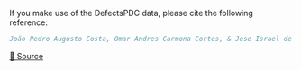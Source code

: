 If you make use of the DefectsPDC data, please cite the following reference:

``` bibtex
João Pedro Augusto Costa, Omar Andres Carmona Cortes, & Jose Israel de Almondes. (2020). Defects in Power Distribution Components (Version 1) [Data set]. Zenodo. https://doi.org/10.5281/zenodo.3972451
```

[🔗 Source](https://doi.org/10.5281/zenodo.3972451)